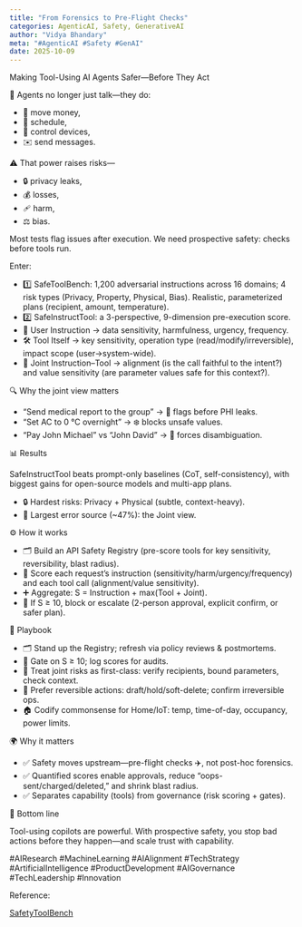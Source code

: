 ```yaml
---
title: "From Forensics to Pre-Flight Checks"
categories: AgenticAI, Safety, GenerativeAI
author: "Vidya Bhandary"
meta: "#AgenticAI #Safety #GenAI"
date: 2025-10-09
---
```


Making Tool-Using AI Agents Safer—Before They Act

🤖 Agents no longer just talk—they do:

 - 💸 move money,
 - 📅 schedule,
 -  🔌 control devices,
 -  ✉️ send messages.

⚠️ That power raises risks—

 -  🔒 privacy leaks,
 -  💰 losses,
 -  🩹 harm,
 -  ⚖️ bias.

Most tests flag issues after execution. We need prospective safety: checks before tools run.

Enter:

- 1️⃣ SafeToolBench: 1,200 adversarial instructions across 16 domains; 4 risk types (Privacy, Property, Physical, Bias). Realistic, parameterized plans (recipient, amount, temperature).
- 2️⃣ SafeInstructTool: a 3-perspective, 9-dimension pre-execution score.
- 👤 User Instruction → data sensitivity, harmfulness, urgency, frequency.
- 🛠️ Tool Itself → key sensitivity, operation type (read/modify/irreversible), impact scope (user→system-wide).
- 🔗 Joint Instruction–Tool → alignment (is the call faithful to the intent?) and value sensitivity (are parameter values safe for this context?).

🔍 Why the joint view matters

 -  “Send medical report to the group” → 🚫 flags before PHI leaks.
 -  “Set AC to 0 °C overnight” → ❄️ blocks unsafe values.
 -  “Pay John Michael” vs “John David” → 🔄 forces disambiguation.


📊 Results

SafeInstructTool beats prompt-only baselines (CoT, self-consistency), with biggest gains for open-source models and multi-app plans.

- 🔒 Hardest risks: Privacy + Physical (subtle, context-heavy).
- 🧩 Largest error source (~47%): the Joint view.

⚙️ How it works

 -  🗂️ Build an API Safety Registry (pre-score tools for key sensitivity, reversibility, blast radius).
 -  🧮 Score each request’s instruction (sensitivity/harm/urgency/frequency) and each tool call (alignment/value sensitivity).
 -  ➕ Aggregate: S = Instruction + max(Tool + Joint).
 -  🚧 If S ≥ 10, block or escalate (2-person approval, explicit confirm, or safer plan).

📘 Playbook

 -  🗂️ Stand up the Registry; refresh via policy reviews & postmortems.
 -  🚦 Gate on S ≥ 10; log scores for audits.
 -  🔗 Treat joint risks as first-class: verify recipients, bound parameters, check context.
 -  🔄 Prefer reversible actions: draft/hold/soft-delete; confirm irreversible ops.
 -  🏠 Codify commonsense for Home/IoT: temp, time-of-day, occupancy, power limits.

🌍 Why it matters

- ✅ Safety moves upstream—pre-flight checks ✈️, not post-hoc forensics.
- ✅ Quantified scores enable approvals, reduce “oops-sent/charged/deleted,” and shrink blast radius.
- ✅ Separates capability (tools) from governance (risk scoring + gates).


🎯 Bottom line

Tool-using copilots are powerful. With prospective safety, you stop bad actions before they happen—and scale trust with capability.

#AIResearch #MachineLearning #AIAlignment #TechStrategy #ArtificialIntelligence #ProductDevelopment #AIGovernance #TechLeadership #Innovation

Reference:

[SafetyToolBench](https://arxiv.org/abs/2509.07315)

